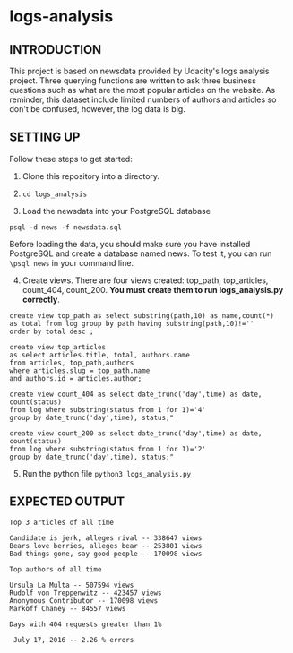 # logs-analysis

## INTRODUCTION

This project is based on newsdata provided by Udacity's logs analysis project. Three querying functions are written to ask three business questions such as what are the most popular articles on the website. As reminder, this dataset include limited numbers of authors and articles so don't be confused, however, the log data is big.

## SETTING UP

Follow these steps to get started:

1. Clone this repository into a directory.

2. `cd logs_analysis`

3. Load the newsdata into your PostgreSQL database
```
psql -d news -f newsdata.sql
```
Before loading the data, you should make sure you have installed PostgreSQL and create a database named news. To test it, you can run `\psql news` in your command line.

4. Create views. There are four views created: top_path, top_articles, count_404, count_200. **You must create them to run logs_analysis.py correctly**.

```
create view top_path as select substring(path,10) as name,count(*) 
as total from log group by path having substring(path,10)!='' 
order by total desc ;
```

```
create view top_articles 
as select articles.title, total, authors.name 
from articles, top_path,authors 
where articles.slug = top_path.name 
and authors.id = articles.author;
```

```
create view count_404 as select date_trunc('day',time) as date, count(status)
from log where substring(status from 1 for 1)='4' 
group by date_trunc('day',time), status;"
```

```
create view count_200 as select date_trunc('day',time) as date, count(status)
from log where substring(status from 1 for 1)='2' 
group by date_trunc('day',time), status;"
```

5. Run the python file
`python3 logs_analysis.py`

## EXPECTED OUTPUT

```
Top 3 articles of all time

Candidate is jerk, alleges rival -- 338647 views
Bears love berries, alleges bear -- 253801 views
Bad things gone, say good people -- 170098 views

Top authors of all time

Ursula La Multa -- 507594 views
Rudolf von Treppenwitz -- 423457 views
Anonymous Contributor -- 170098 views
Markoff Chaney -- 84557 views

Days with 404 requests greater than 1%

 July 17, 2016 -- 2.26 % errors
 ```
